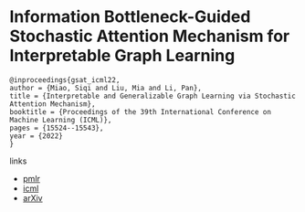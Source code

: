 # Information Bottleneck-Guided Stochastic Attention Mechanism for Interpretable Graph Learning

```
@inproceedings{gsat_icml22,
author = {Miao, Siqi and Liu, Mia and Li, Pan},
title = {Interpretable and Generalizable Graph Learning via Stochastic Attention Mechanism},
booktitle = {Proceedings of the 39th International Conference on Machine Learning (ICML)},
pages = {15524--15543},
year = {2022}
}
```

links
 - [pmlr](https://proceedings.mlr.press/v162/miao22a.html)
- [icml](https://icml.cc/Conferences/2022/Schedule?showEvent=17430)
- [arXiv](https://arxiv.org/abs/2201.12987)
